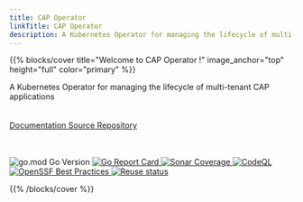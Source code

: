 ```yaml
---
title: CAP Operator
linkTitle: CAP Operator
description: A Kubernetes Operator for managing the lifecycle of multi-tenant CAP applications
---
```


{{% blocks/cover title="Welcome to CAP Operator !" image_anchor="top" height="full" color="primary" %}}
<div class="mx-auto">
	<span class="font-weight-bold">A Kubernetes Operator for managing the lifecycle of multi-tenant CAP applications</span><br><br><br>
	<a class="btn btn-lg btn-outline-info mr-3 mb-4" href="docs/">
		Documentation <i class="fas fa-arrow-alt-circle-right ml-2"></i>
	</a>
	<a class="btn btn-lg btn-outline-info mr-3 mb-4" href="https://github.com/sap/cap-operator">
		Source Repository <i class="fab fa-github ml-2 "></i>
	</a>
 	<br><br><br><p>
		<img src="https://img.shields.io/github/go-mod/go-version/SAP/cap-operator" alt="go.mod Go Version">
		<a href="https://goreportcard.com/report/github.com/sap/cap-operator">
			<img src="https://goreportcard.com/badge/github.com/sap/cap-operator" alt="Go Report Card">
		</a>
		<a href="https://sonarcloud.io/summary/new_code?id=cap-operator">
			<img src="https://sonarcloud.io/api/project_badges/measure?project=cap-operator&metric=coverage" alt="Sonar Coverage">
		</a>
  		<a href="https://github.com/SAP/cap-operator/actions/workflows/github-code-scanning/codeql">
			<img src="https://github.com/SAP/cap-operator/actions/workflows/github-code-scanning/codeql/badge.svg" alt="CodeQL">
		</a>
		<a href="https://www.bestpractices.dev/projects/7803">
			<img src="https://www.bestpractices.dev/projects/7803/badge" alt="OpenSSF Best Practices">
		</a>
		<a href="https://api.reuse.software/info/github.com/SAP/cap-operator">
			<img src="https://api.reuse.software/badge/github.com/SAP/cap-operator" alt="Reuse status">
		</a>
	</p>
</div>
{{% /blocks/cover %}}
